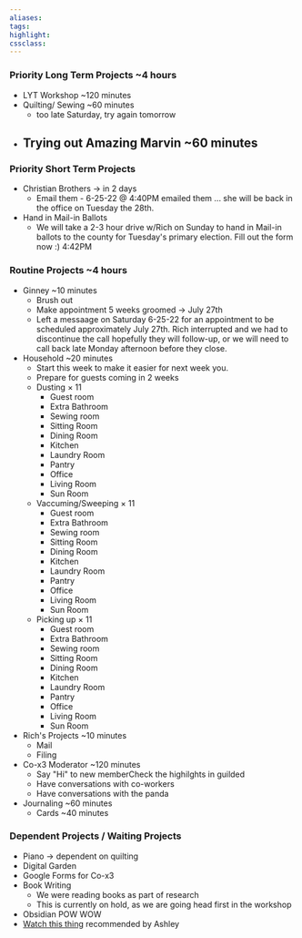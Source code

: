 ```yaml
---
aliases:  
tags:
highlight:  
cssclass:
---
```


### Priority Long Term Projects ~4 hours
- LYT Workshop ~120 minutes
- Quilting/ Sewing ~60 minutes
	- too late Saturday, try again tomorrow
- Trying out Amazing Marvin ~60 minutes
	- 
### Priority Short Term Projects
- Christian Brothers → in 2 days
	- Email them - 6-25-22 @ 4:40PM emailed them ... she will be back in the office on Tuesday the 28th.
- Hand in Mail-in Ballots
	- We will take a 2-3 hour drive w/Rich on Sunday to hand in Mail-in ballots to the county for Tuesday's primary election. Fill out the form now :) 4:42PM


### Routine Projects ~4 hours
- Ginney ~10 minutes
	- Brush out
	- Make appointment 5 weeks groomed → July 27th
	- Left a messaage on Saturday 6-25-22 for an appointment to be scheduled approximately July 27th. Rich interrupted and we had to discontinue the call hopefully they will follow-up, or we will need to call back late Monday afternoon before they close.
- Household ~20 minutes
	- Start this week to make it easier for next week you.
	- Prepare for guests coming in 2 weeks
	- Dusting × 11
		- Guest room
		- Extra Bathroom
		- Sewing room
		- Sitting Room
		- Dining Room
		- Kitchen
		- Laundry Room
		- Pantry
		- Office
		- Living Room
		- Sun Room
	- Vaccuming/Sweeping × 11
		- Guest room
		- Extra Bathroom
		- Sewing room
		- Sitting Room
		- Dining Room
		- Kitchen
		- Laundry Room
		- Pantry
		- Office
		- Living Room
		- Sun Room
	- Picking up × 11
		- Guest room
		- Extra Bathroom
		- Sewing room
		- Sitting Room
		- Dining Room
		- Kitchen
		- Laundry Room
		- Pantry
		- Office
		- Living Room
		- Sun Room
- Rich's Projects ~10 minutes
	- Mail
	- Filing
- Co-x3 Moderator ~120 minutes
	- Say "Hi" to new memberCheck the highilghts in guilded
	- Have conversations with co-workers
	- Have conversations with the panda
- Journaling ~60 minutes
	- Cards ~40 minutes
### Dependent Projects / Waiting Projects
- Piano → dependent on quilting
- Digital Garden
- Google Forms for Co-x3
- Book Writing
	- We were reading books as part of research
	- This is currently on hold, as we are going head first in the workshop
- Obsidian POW WOW
- [Watch this thing](https://www.theowlclub.net/category/episodios/primera-temporada/?order=asc) recommended by Ashley
